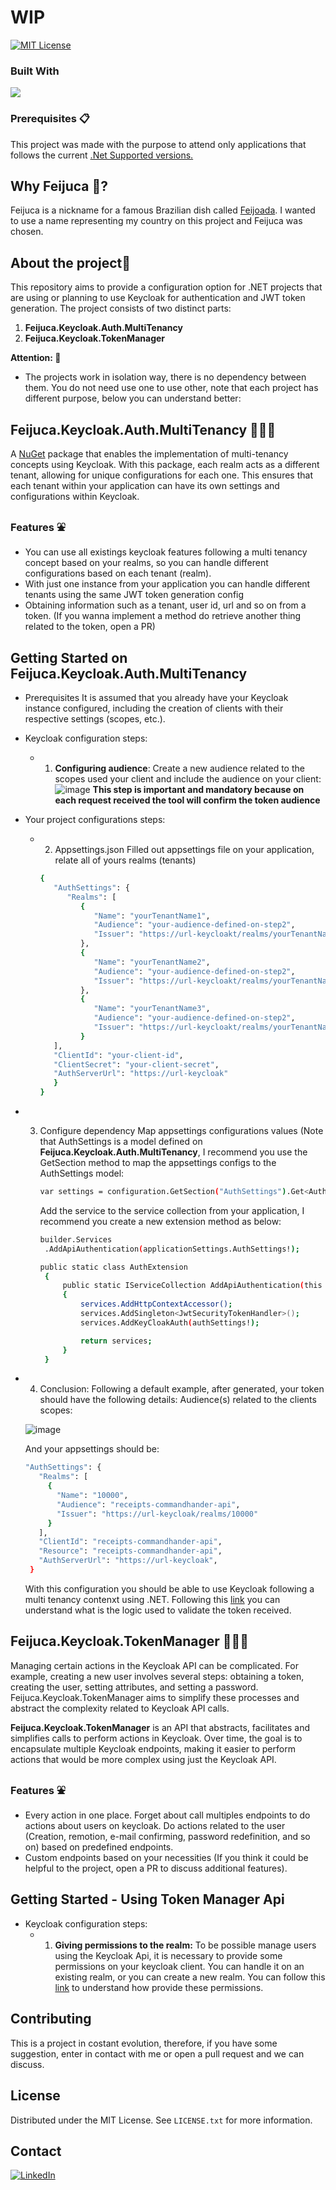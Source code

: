 # WIP

[![MIT License][license-shield]][license-url]

### Built With
<img src="https://img.shields.io/badge/dotnet8-blue" />

### Prerequisites 📋
This project was made with the purpose to attend only applications that follows the current [.Net Supported versions.](https://dotnet.microsoft.com/en-us/download/dotnet) 

## Why Feijuca 🫘?
Feijuca is a nickname for a famous Brazilian dish called [Feijoada](https://theculturetrip.com/south-america/brazil/articles/a-brief-introduction-to-feijoada-brazils-national-dish). I wanted to use a name representing my country on this project and Feijuca was chosen.

## **About the project🧾**
This repository aims to provide a configuration option for .NET projects that are using or planning to use Keycloak for authentication and JWT token generation. The project consists of two distinct parts:
1. **Feijuca.Keycloak.Auth.MultiTenancy**
2. **Feijuca.Keycloak.TokenManager**

**Attention: 🫵** 
- The projects work in isolation way, there is no dependency between them. You do not need use one to use other, note that each project has different purpose, below you can understand better:

## Feijuca.Keycloak.Auth.MultiTenancy 👨🏽‍💻
A [NuGet](https://www.nuget.org/packages/Feijuca.Keycloak.MultiTenancy) package that enables the implementation of multi-tenancy concepts using Keycloak. With this package, each realm acts as a different tenant, allowing for unique configurations for each one. This ensures that each tenant within your application can have its own settings and configurations within Keycloak.

### Features ⛲
- You can use all existings keycloak features following a multi tenancy concept based on your realms, so you can handle different configurations based on each tenant (realm).
- With just one instance from your application you can handle different tenants using the same JWT token generation config
- Obtaining information such as a tenant, user id, url and so on from a token. (If you wanna implement a method do retrieve another thing related to the token, open a PR)

## Getting Started on Feijuca.Keycloak.Auth.MultiTenancy

- Prerequisites
     It is assumed that you already have your Keycloak instance configured, including the creation of clients with their respective settings (scopes, etc.).
  
- Keycloak configuration steps:        
   - 1. **Configuring audience**:
        Create a new audience related to the scopes used your client and include the audience on your client:
        ![image](https://github.com/fmattioli/Feijuca.Keycloak.AuthServices/assets/27566574/6b7b437e-fa29-4776-b29f-4dba8e6d1f21)
        **This step is important and mandatory because on each request received the tool will confirm the token audience**

- Your project configurations steps:
   - 2. Appsettings.json
        Filled out appsettings file on your application, relate all of yours realms (tenants)
      ```sh
      {
         "AuthSettings": {
            "Realms": [
               {
                  "Name": "yourTenantName1",
                  "Audience": "your-audience-defined-on-step2",
                  "Issuer": "https://url-keycloakt/realms/yourTenantName1"
               },
               {
                  "Name": "yourTenantName2",
                  "Audience": "your-audience-defined-on-step2",
                  "Issuer": "https://url-keycloakt/realms/yourTenantName2"
               },
               {
                  "Name": "yourTenantName3",
                  "Audience": "your-audience-defined-on-step2",
                  "Issuer": "https://url-keycloakt/realms/yourTenantName3"
               }
         ],
         "ClientId": "your-client-id",
         "ClientSecret": "your-client-secret",
         "AuthServerUrl": "https://url-keycloak"
         }
      }
      ```

- 3. Configure dependency
      Map appsettings configurations values (Note that AuthSettings is a model defined on **Feijuca.Keycloak.Auth.MultiTenancy**, I recommend you use the GetSection method to map the appsettings configs to the AuthSettings model:
      ```sh
      var settings = configuration.GetSection("AuthSettings").Get<AuthSettings>();
      ```
   
     Add the service to the service collection from your application, I recommend you create a new extension method as below:
  
      ```sh   
      builder.Services
       .AddApiAuthentication(applicationSettings.AuthSettings!);
      
      public static class AuthExtension
       {
           public static IServiceCollection AddApiAuthentication(this IServiceCollection services, AuthSettings authSettings)
           {
               services.AddHttpContextAccessor();
               services.AddSingleton<JwtSecurityTokenHandler>();
               services.AddKeyCloakAuth(authSettings!);
   
               return services;
           }
       }
      ```
- 4. Conclusion:
   Following a default example, after generated, your token should have the following details:
   Audience(s) related to the clients scopes:
   
    ![image](https://github.com/fmattioli/Feijuca.Keycloak.AuthServices/assets/27566574/18da7c8b-81f7-4bd7-b794-8eb768db9d18)
   
   And your appsettings should be:
   ```sh   
   "AuthSettings": {
      "Realms": [
        {
          "Name": "10000",
          "Audience": "receipts-commandhander-api",
          "Issuer": "https://url-keycloak/realms/10000"
        }
      ],
      "ClientId": "receipts-commandhander-api",
      "Resource": "receipts-commandhander-api",
      "AuthServerUrl": "https://url-keycloak",      
    }
   ```
   With this configuration you should be able to use Keycloak following a multi tenancy contenxt using .NET.
   Following this [link](https://github.com/fmattioli/Feijuca.Keycloak.AuthServices/blob/main/src/Feijuca.Keycloak.Auth.MultiTenancy/Feijuca.Keycloak.MultiTenancy/Extensions/AuthExtensions.cs) you can understand what is the logic used to validate the token received.
  
## Feijuca.Keycloak.TokenManager 👨🏽‍💻
Managing certain actions in the Keycloak API can be complicated. For example, creating a new user involves several steps: obtaining a token, creating the user, setting attributes, and setting a password. Feijuca.Keycloak.TokenManager aims to simplify these processes and abstract the complexity related to Keycloak API calls.

**Feijuca.Keycloak.TokenManager** is an API that abstracts, facilitates and simplifies calls to perform actions in Keycloak.
Over time, the goal is to encapsulate multiple Keycloak endpoints, making it easier to perform actions that would be more complex using just the Keycloak API.

### Features ⛲
- Every action in one place. Forget about call multiples endpoints to do actions about users on keycloak. Do actions related to the user (Creation, remotion, e-mail confirming, password redefinition, and so on) based on predefined endpoints.
- Custom endpoints based on your necessities (If you think it could be helpful to the project, open a PR to discuss additional features).

 
## Getting Started - Using Token Manager Api
- Keycloak configuration steps:
     - 1. **Giving permissions to the realm:**
        To be possible manage users using the Keycloak Api, it is necessary to provide some permissions on your keycloak client.  You can handle it on an existing realm, or you can create a new realm. 
        You can follow this [link](https://steve-mu.medium.com/create-new-user-in-keycloak-with-admin-restful-api-e6e868b836b4) to understand how provide these permissions.   
   
## Contributing
This is a project in costant evolution, therefore, if you have some suggestion, enter in contact with me or open a pull request and we can discuss.

## License
Distributed under the MIT License. See `LICENSE.txt` for more information.

## Contact
[![LinkedIn][linkedin-shield]][linkedin-url]

[issues-shield]: https://img.shields.io/github/issues/othneildrew/Best-README-Template.svg?style=for-the-badge
[issues-url]: https://github.com/othneildrew/Best-README-Template/issues
[license-shield]: https://img.shields.io/github/license/othneildrew/Best-README-Template.svg?style=for-the-badge
[license-url]: https://github.com/othneildrew/Best-README-Template/blob/master/LICENSE.txt
[linkedin-shield]: https://img.shields.io/badge/-LinkedIn-black.svg?style=for-the-badge&logo=linkedin&colorB=555
[linkedin-url]: https://www.linkedin.com/in/felipemattioli/
[product-screenshot]: images/screenshot.png
